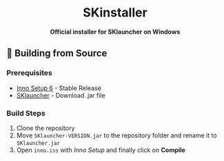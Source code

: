<div align="center">

# SKinstaller
**Official installer for SKlauncher on Windows**

</div>

## :hammer: Building from Source
### Prerequisites
- [Inno Setup 6](https://jrsoftware.org/isinfo.php) - Stable Release
- [SKlauncher](https://skmedix.pl/) - Download .jar file

### Build Steps
1. Clone the repository
2. Move `SKlauncher-VERSION.jar` to the repository folder and rename it to `SKlauncher.jar`
3. Open `inno.iss` with *Inno Setup* and finally click on **Compile**
